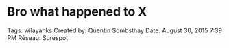 # Bro what happened to X

Tags: wilayahks
Created by: Quentin Sombsthay
Date: August 30, 2015 7:39 PM
Réseau: Surespot